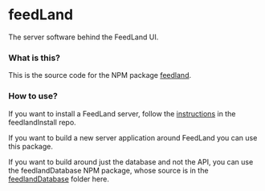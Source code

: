 # feedLand

The server software behind the FeedLand UI.

### What is this?

This is the source code for the NPM package <a href="https://www.npmjs.com/package/feedland?activeTab=readme">feedland</a>. 

### How to use?

If you want to install a FeedLand server, follow the <a href="https://github.com/scripting/feedlandInstall/blob/main/docs/setup.md">instructions</a> in the feedlandInstall repo.

If you want to build a new server application around FeedLand you can use this package. 

If you want to build around just the database and not the API, you can use the feedlandDatabase NPM package, whose source is in the <a href="https://github.com/scripting/feedland/tree/main/database">feedlandDatabase</a> folder here. 

